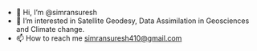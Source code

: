 - 👋 Hi, I’m @simransuresh
- 👀 I’m interested in Satellite Geodesy, Data Assimilation in Geosciences and Climate change.
- 📫 How to reach me simransuresh410@gmail.com

<!---
simransuresh/simransuresh is a ✨ special ✨ repository because its `README.md` (this file) appears on your GitHub profile.
You can click the Preview link to take a look at your changes.
--->
